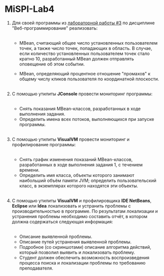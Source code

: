 # MiSPI-Lab4
1. Для своей программы из [лабораторной работы #3](https://github.com/nullnumber1/Web-Lab3) по дисциплине "Веб-программирование" реализовать:<br><br>
    - MBean, считающий общее число установленных пользователем точек, а также число точек, попадающих в область. В случае, если количество установленных пользователем точек стало кратно 10, разработанный MBean должен отправлять оповещение об этом событии.

    - MBean, определяющий процентное отношение "промахов" к общему числу кликов пользователя по координатной плоскости.<br><br>

2. С помощью утилиты <b>JConsole</b> провести мониторинг программы:<br><br>

   - Снять показания MBean-классов, разработанных в ходе выполнения задания.
   - Определить имена всех потоков, выполняющихся при запуске программы.<br><br>

3. С помощью утилиты <b>VisualVM</b> провести мониторинг и профилирование программы:<br><br>

   - Снять график изменения показаний MBean-классов, разработанных в ходе выполнения задания 1, с течением времени.
   - Определить имя класса, объекты которого занимают наибольший объём памяти JVM; определить пользовательский класс, в экземплярах которого находятся эти объекты.<br><br>
   
4. С помощью утилиты <b>VisualVM</b> и профилировщика <b>IDE NetBeans</b>, <b>Eclipse</b> или <b>Idea</b> локализовать и устранить проблемы с производительностью в программе. По результатам локализации и устранения проблемы необходимо составить отчёт, в котором должна содержаться следующая информация:<br><br>

   - Описание выявленной проблемы.
   - Описание путей устранения выявленной проблемы.
   - Подробное (со скриншотами) описание алгоритма действий, который позволил выявить и локализовать проблему.
   - Студент должен обеспечить возможность воспроизведения процесса поиска и локализации проблемы по требованию преподавателя.